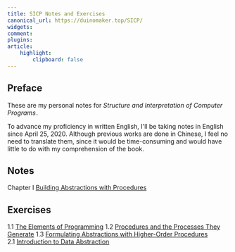 ```yaml
---
title: SICP Notes and Exercises
canonical_url: https://duinomaker.top/SICP/
widgets:
comment:
plugins:
article:
    highlight:
        clipboard: false
---
```


## Preface

These are my personal notes for *Structure and Interpretation of Computer Programs*&hairsp;.

To advance my proficiency in written English, I'll be taking notes in English since April 25, 2020. Although previous works are done in Chinese, I feel no need to translate them, since it would be time-consuming and would have little to do with my comprehension of the book.

## Notes

<span class="mono rigid">Chapter I&nbsp;</span><a href="/SICP/notes/1/" target="_self">Building Abstractions with Procedures</a>
<!-- <span class="mono rigid">Chapter II&nbsp;&nbsp;</span>Building Abstractions with Data
<span class="mono rigid">Chapter III&nbsp;</span>Modularity, Objects, and State
<span class="mono rigid">Chapter IV&nbsp;&nbsp;</span>Metalinguistic Abstraction
<span class="mono rigid">Chapter V&nbsp;&nbsp;&nbsp;</span>Computing with Register Machines -->

## Exercises

<span class="mono rigid">1.1&nbsp;</span><a href="/SICP/exercises/1.1/" target="_self">The Elements of Programming</a>
<span class="mono rigid">1.2&nbsp;</span><a href="/SICP/exercises/1.2/" target="_self">Procedures and the Processes They Generate</a>
<span class="mono rigid">1.3&nbsp;</span><a href="/SICP/exercises/1.3/" target="_self">Formulating Abstractions with Higher-Order Procedures</a>
<span class="mono rigid">2.1&nbsp;</span><a href="/SICP/exercises/2.1/" target="_self">Introduction to Data Abstraction</a>